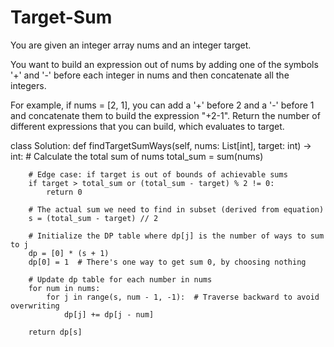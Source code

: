 # Target-Sum

You are given an integer array nums and an integer target.

You want to build an expression out of nums by adding one of the symbols '+' and '-' before each integer in nums and then concatenate all the integers.

For example, if nums = [2, 1], you can add a '+' before 2 and a '-' before 1 and concatenate them to build the expression "+2-1".
Return the number of different expressions that you can build, which evaluates to target.

class Solution:
    def findTargetSumWays(self, nums: List[int], target: int) -> int:
        # Calculate the total sum of nums
        total_sum = sum(nums)

        # Edge case: if target is out of bounds of achievable sums
        if target > total_sum or (total_sum - target) % 2 != 0:
            return 0

        # The actual sum we need to find in subset (derived from equation)
        s = (total_sum - target) // 2

        # Initialize the DP table where dp[j] is the number of ways to sum to j
        dp = [0] * (s + 1)
        dp[0] = 1  # There's one way to get sum 0, by choosing nothing

        # Update dp table for each number in nums
        for num in nums:
            for j in range(s, num - 1, -1):  # Traverse backward to avoid overwriting
                dp[j] += dp[j - num]

        return dp[s]

